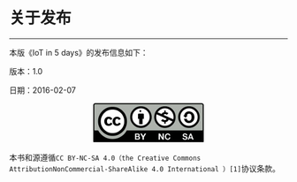 # 关于发布
-----------
本版《IoT in 5 days》的发布信息如下：

版本：1.0

日期：2016-02-07

 <center>
 <img src="images/iot_in_five_days/i/license.jpg"  align=center/>
 </center>

 
本书和源遵循```CC BY-NC-SA 4.0（the Creative Commons AttributionNonCommercial-ShareAlike 4.0 International ）[1]```协议条款。